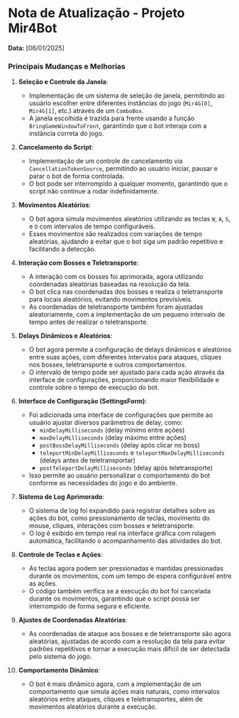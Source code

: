 # Nota de Atualização - Projeto Mir4Bot
**Data:** [06/01/2025]

### Principais Mudanças e Melhorias

1. **Seleção e Controle da Janela**:
   - Implementação de um sistema de seleção de janela, permitindo ao usuário escolher entre diferentes instâncias do jogo (`Mir4G[0]`, `Mir4G[1]`, etc.) através de um `ComboBox`.
   - A janela escolhida é trazida para frente usando a função `BringGameWindowToFront`, garantindo que o bot interaja com a instância correta do jogo.

2. **Cancelamento do Script**:
   - Implementação de um controle de cancelamento via `CancellationTokenSource`, permitindo ao usuário iniciar, pausar e parar o bot de forma controlada.
   - O bot pode ser interrompido a qualquer momento, garantindo que o script não continue a rodar indefinidamente.

3. **Movimentos Aleatórios**:
   - O bot agora simula movimentos aleatórios utilizando as teclas `W`, `A`, `S`, e `D` com intervalos de tempo configuráveis.
   - Esses movimentos são realizados com variações de tempo aleatórias, ajudando a evitar que o bot siga um padrão repetitivo e facilitando a detecção.

4. **Interação com Bosses e Teletransporte**:
   - A interação com os bosses foi aprimorada, agora utilizando coordenadas aleatórias baseadas na resolução da tela.
   - O bot clica nas coordenadas dos bosses e realiza o teletransporte para locais aleatórios, evitando movimentos previsíveis.
   - As coordenadas de teletransporte também foram ajustadas aleatoriamente, com a implementação de um pequeno intervalo de tempo antes de realizar o teletransporte.

5. **Delays Dinâmicos e Aleatórios**:
   - O bot agora permite a configuração de delays dinâmicos e aleatórios entre suas ações, com diferentes intervalos para ataques, cliques nos bosses, teletransporte e outros comportamentos.
   - O intervalo de tempo pode ser ajustado para cada ação através da interface de configurações, proporcionando maior flexibilidade e controle sobre o tempo de execução do bot.

6. **Interface de Configuração (SettingsForm)**:
   - Foi adicionada uma interface de configurações que permite ao usuário ajustar diversos parâmetros de delay, como:
     - `minDelayMilliseconds` (delay mínimo entre ações)
     - `maxDelayMilliseconds` (delay máximo entre ações)
     - `postBossDelayMilliseconds` (delay após clicar no boss)
     - `teleportMinDelayMilliseconds` e `teleportMaxDelayMilliseconds` (delays antes de teletransportar)
     - `postTeleportDelayMilliseconds` (delay após teletransporte)
   - Isso permite ao usuário personalizar o comportamento do bot conforme as necessidades do jogo e do ambiente.

7. **Sistema de Log Aprimorado**:
   - O sistema de log foi expandido para registrar detalhes sobre as ações do bot, como pressionamento de teclas, movimento do mouse, cliques, interações com bosses e teletransporte.
   - O log é exibido em tempo real na interface gráfica com rolagem automática, facilitando o acompanhamento das atividades do bot.

8. **Controle de Teclas e Ações**:
   - As teclas agora podem ser pressionadas e mantidas pressionadas durante os movimentos, com um tempo de espera configurável entre as ações.
   - O código também verifica se a execução do bot foi cancelada durante os movimentos, garantindo que o script possa ser interrompido de forma segura e eficiente.

9. **Ajustes de Coordenadas Aleatórias**:
   - As coordenadas de ataque aos bosses e de teletransporte são agora aleatórias, ajustadas de acordo com a resolução da tela para evitar padrões repetitivos e tornar a execução mais difícil de ser detectada pelo sistema do jogo.

10. **Comportamento Dinâmico**:
    - O bot é mais dinâmico agora, com a implementação de um comportamento que simula ações mais naturais, como intervalos aleatórios entre ataques, cliques e teletransportes, além de movimentos aleatórios durante a execução.

